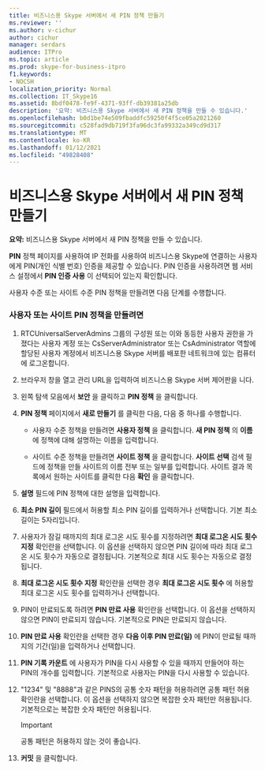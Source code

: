 ```yaml
---
title: 비즈니스용 Skype 서버에서 새 PIN 정책 만들기
ms.reviewer: ''
ms.author: v-cichur
author: cichur
manager: serdars
audience: ITPro
ms.topic: article
ms.prod: skype-for-business-itpro
f1.keywords:
- NOCSH
localization_priority: Normal
ms.collection: IT_Skype16
ms.assetid: 8bdf0478-fe9f-4371-93ff-db39381a25db
description: '요약: 비즈니스용 Skype 서버에서 새 PIN 정책을 만들 수 있습니다.'
ms.openlocfilehash: b0d1be74e509fbaddfc59250f4f5ce05a2021260
ms.sourcegitcommit: c528fad9db719f3fa96dc3fa99332a349cd9d317
ms.translationtype: MT
ms.contentlocale: ko-KR
ms.lasthandoff: 01/12/2021
ms.locfileid: "49828408"
---
```

# <a name="create-a-new-pin-policy-in-skype-for-business-server"></a>비즈니스용 Skype 서버에서 새 PIN 정책 만들기
 
**요약:** 비즈니스용 Skype 서버에서 새 PIN 정책을 만들 수 있습니다.
  
**PIN** 정책 페이지를 사용하여 IP 전화를 사용하여 비즈니스용 Skype에 연결하는 사용자에게 PIN(개인 식별 번호) 인증을 제공할 수 있습니다. PIN 인증을 사용하려면 웹 서비스 설정에서 **PIN 인증 사용** 이 선택되어 있는지 확인합니다.
  
사용자 수준 또는 사이트 수준 PIN 정책을 만들려면 다음 단계를 수행합니다. 
  
### <a name="to-create-a-user-or-site-pin-policy"></a>사용자 또는 사이트 PIN 정책을 만들려면

1.  RTCUniversalServerAdmins 그룹의 구성원 또는 이와 동등한 사용자 권한을 가졌다는 사용자 계정 또는 CsServerAdministrator 또는 CsAdministrator 역할에 할당된 사용자 계정에서 비즈니스용 Skype 서버를 배포한 네트워크에 있는 컴퓨터에 로그온합니다.
    
2. 브라우저 창을 열고 관리 URL을 입력하여 비즈니스용 Skype 서버 제어판을 니다. 
    
3. 왼쪽 탐색 모음에서 **보안** 을 클릭하고 **PIN 정책** 을 클릭합니다.
    
4. **PIN 정책** 페이지에서 **새로 만들기** 를 클릭한 다음, 다음 중 하나를 수행합니다.
    
   - 사용자 수준 정책을 만들려면 **사용자 정책** 을 클릭합니다. **새 PIN 정책** 의 **이름** 에 정책에 대해 설명하는 이름을 입력합니다.
    
   - 사이트 수준 정책을 만들려면 **사이트 정책** 을 클릭합니다. **사이트 선택** 검색 필드에 정책을 만들 사이트의 이름 전부 또는 일부를 입력합니다. 사이트 결과 목록에서 원하는 사이트를 클릭한 다음 **확인** 을 클릭합니다.
    
5. **설명** 필드에 PIN 정책에 대한 설명을 입력합니다.
    
6. **최소 PIN 길이** 필드에서 허용할 최소 PIN 길이를 입력하거나 선택합니다. 기본 최소 길이는 5자리입니다.
    
7. 사용자가 잠길 때까지의 최대 로그온 시도 횟수를 지정하려면 **최대 로그온 시도 횟수 지정** 확인란을 선택합니다. 이 옵션을 선택하지 않으면 PIN 길이에 따라 최대 로그온 시도 횟수가 자동으로 결정됩니다. 기본적으로 최대 시도 횟수는 자동으로 결정됩니다.
    
8. **최대 로그온 시도 횟수 지정** 확인란을 선택한 경우 **최대 로그온 시도 횟수** 에 허용할 최대 로그온 시도 횟수를 입력하거나 선택합니다.
    
9. PIN이 만료되도록 하려면 **PIN 만료 사용** 확인란을 선택합니다. 이 옵션을 선택하지 않으면 PIN이 만료되지 않습니다. 기본적으로 PIN은 만료되지 않습니다.
    
10. **PIN 만료 사용** 확인란을 선택한 경우 **다음 이후 PIN 만료(일)** 에 PIN이 만료될 때까지의 기간(일)을 입력하거나 선택합니다.
    
11. **PIN 기록 카운트** 에 사용자가 PIN을 다시 사용할 수 있을 때까지 만들어야 하는 PIN의 개수를 입력합니다. 기본적으로 사용자는 PIN을 다시 사용할 수 있습니다.
    
12. "1234" 및 "8888"과 같은 PINS의 공통 숫자 패턴을  허용하려면 공통 패턴 허용 확인란을 선택합니다. 이 옵션을 선택하지 않으면 복잡한 숫자 패턴만 허용됩니다. 기본적으로는 복잡한 숫자 패턴만 허용됩니다.
    
    > [!IMPORTANT]
    > 공통 패턴은 허용하지 않는 것이 좋습니다. 
  
13. **커밋** 을 클릭합니다.
    

